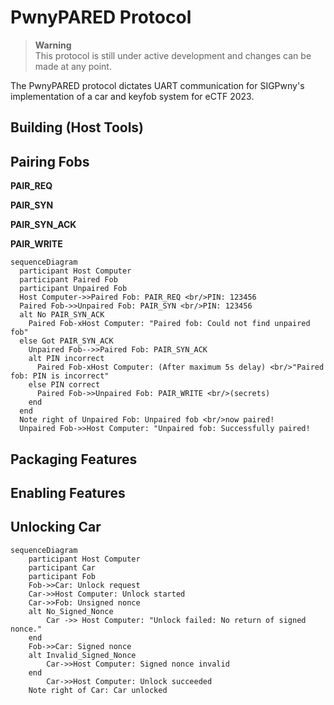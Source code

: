 # PwnyPARED Protocol

> **Warning**  
> This protocol is still under active development and changes can be made at any point.

The PwnyPARED protocol dictates UART communication for SIGPwny's implementation of a car and keyfob system for eCTF 2023.

## Building (Host Tools)

## Pairing Fobs

**PAIR_REQ**

**PAIR_SYN**

**PAIR_SYN_ACK**

**PAIR_WRITE**

```mermaid
sequenceDiagram
  participant Host Computer
  participant Paired Fob
  participant Unpaired Fob
  Host Computer->>Paired Fob: PAIR_REQ <br/>PIN: 123456
  Paired Fob->>Unpaired Fob: PAIR_SYN <br/>PIN: 123456
  alt No PAIR_SYN_ACK
    Paired Fob-xHost Computer: "Paired fob: Could not find unpaired fob"
  else Got PAIR_SYN_ACK
    Unpaired Fob-->>Paired Fob: PAIR_SYN_ACK
    alt PIN incorrect
      Paired Fob-xHost Computer: (After maximum 5s delay) <br/>"Paired fob: PIN is incorrect"
    else PIN correct
      Paired Fob->>Unpaired Fob: PAIR_WRITE <br/>(secrets)
    end
  end
  Note right of Unpaired Fob: Unpaired fob <br/>now paired!
  Unpaired Fob->>Host Computer: "Unpaired fob: Successfully paired!
```

## Packaging Features

## Enabling Features

## Unlocking Car
```mermaid
sequenceDiagram
    participant Host Computer
    participant Car
    participant Fob
    Fob->>Car: Unlock request
    Car->>Host Computer: Unlock started
    Car->>Fob: Unsigned nonce
    alt No_Signed_Nonce
        Car ->> Host Computer: "Unlock failed: No return of signed nonce."
    end
    Fob->>Car: Signed nonce
    alt Invalid_Signed_Nonce
        Car->>Host Computer: Signed nonce invalid
    end
        Car->>Host Computer: Unlock succeeded
    Note right of Car: Car unlocked
```
